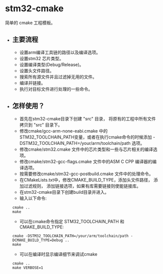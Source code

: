 # stm32-cmake
简单的 cmake 工程模板。

* ## 主要流程
  * 设置arm编译工具链的路径以及编译选项。
  * 设置stm32 芯片类型。
  * 设置编译类型(Debug/Release)。
  * 设置头文件路径。
  * 搜索所有源文件并且过滤掉无用的文件。
  * 编译并链接。
  * 执行对目标文件进行处理的一些命令。

* ## 怎样使用？
  * 首先在stm32-cmake目录下创建 "src" 目录， 将原有的工程中所有文件拷贝到 "src" 目录下。
  * 修改cmake/gcc-arm-none-eabi.cmake 中的STM32_TOOLCHAIN_PATH变量，或者在执行cmake命令的时候添加 -DSTM32_TOOLCHAIN_PATH=/your/arm/toolchain/path 选项。
  * 修改cmake/stm32.cmake 文件中的芯片类型和一些与芯片相关的编译选项。
  * 修改cmake/stm32-gcc-flags.cmake 文件中的ASM C CPP 编译器的编译选项。
  * 按需要修改cmake/stm32-gcc-postbuild.cmake 文件中的处理命令。
  * 在CMakeLists.txt中，修改CMAKE_BUILD_TYPE，添加头文件路径， 添加过滤规则， 添加链接选项，如果有库需要链接则使能链接库。
  * 在stm32-cmake目录下创建build目录并进入。
  * 输入以下命令:
  ```
  cmake ..
  make
  ```
  * 可以在cmake命令指定 STM32_TOOLCHAIN_PATH 和 CMAKE_BUILD_TYPE:
  ```
  cmake -DSTM32_TOOLCHAIN_PATH=/your/arm/toolchain/path -DCMAKE_BUILD_TYPE=Debug ..
  make
  ```
  * 可以在编译时显示编译细节来调试cmake
  ```
  cmake ..
  make VERBOSE=1
  ```
